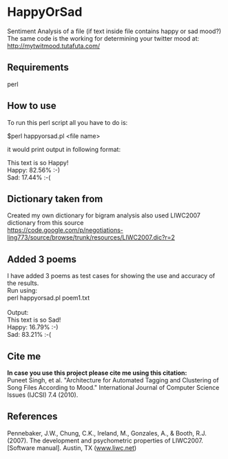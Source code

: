 HappyOrSad
==========

Sentiment Analysis of a file (if text inside file contains happy or sad mood?)
The same code is the working for determining your twitter mood at:<br>
http://mytwitmood.tutafuta.com/

## Requirements ##
perl

## How to use ##

To run this perl script all you have to do is:<p>
$perl happyorsad.pl &lt;file name&gt;<p>
it would print output in following format:<p>
This text is so Happy!<br>
Happy:	82.56% :-)<br>
Sad:	17.44% :-(<br>

## Dictionary taken from ##
Created my own dictionary for bigram analysis also used LIWC2007 dictionary from this source<br>
https://code.google.com/p/negotiations-ling773/source/browse/trunk/resources/LIWC2007.dic?r=2

## Added 3 poems ##
I have added 3 poems as test cases for showing the use and accuracy of the results. <br>
Run using:<br>
perl happyorsad.pl poem1.txt<br>
<br>
Output:<br>
This text is so Sad!<br>
Happy:	16.79% :-)<br>
Sad:	83.21% :-(<br>


## Cite me ##
<b>In case you use this project please cite me using this citation:</b><br>
Puneet Singh, et al. "Architecture for Automated Tagging and Clustering of Song Files According to Mood." International Journal of Computer Science Issues (IJCSI) 7.4 (2010).

## References ##
Pennebaker, J.W., Chung, C.K., Ireland, M., Gonzales, A., & Booth, R.J. (2007). The development and psychometric properties of LIWC2007. [Software manual]. Austin, TX (www.liwc.net)
